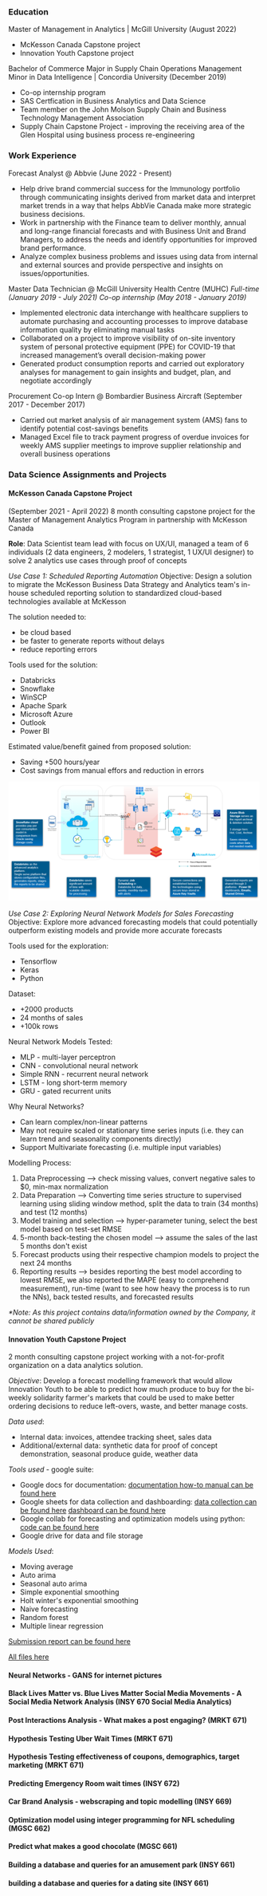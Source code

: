 ### Education
Master of Management in Analytics | McGill University (August 2022)
- McKesson Canada Capstone project
- Innovation Youth Capstone project

Bachelor of Commerce Major in Supply Chain Operations Management Minor in Data Intelligence | Concordia University (December 2019)
- Co-op internship program
- SAS Certfication in Business Analytics and Data Science
- Team member on the John Molson Supply Chain and Business Technology Management Association
- Supply Chain Capstone Project - improving the receiving area of the Glen Hospital using business process re-engineering

### Work Experience
Forecast Analyst @ Abbvie (June 2022 - Present)
- Help drive brand commercial success for the Immunology portfolio through communicating insights derived from market data and interpret market trends in a way that helps AbbVie Canada make more strategic business decisions. 
- Work in partnership with the Finance team to deliver monthly, annual and long-range financial forecasts and with Business Unit and Brand Managers, to address the needs and identify opportunities for improved brand performance.
- Analyze complex business problems and issues using data from internal and external sources and provide perspective and insights on issues/opportunities.

Master Data Technician @ McGill University Health Centre (MUHC) 
_Full-time (January 2019 - July 2021)_
_Co-op internship (May 2018 - January 2019)_
- Implemented electronic data interchange with healthcare suppliers to automate purchasing and accounting processes to improve database information quality by eliminating manual tasks
- Collaborated on a project to improve visibility of on-site inventory system of personal protective equipment (PPE) for COVID-19 that increased management’s overall decision-making power
- Generated product consumption reports and carried out exploratory analyses for management to gain insights and budget, plan, and negotiate accordingly


Procurement Co-op Intern @ Bombardier Business Aircraft (September 2017 - December 2017)
- Carried out market analysis of air management system (AMS) fans to identify potential cost-savings benefits
- Managed Excel file to track payment progress of overdue invoices for weekly AMS supplier meetings to improve supplier relationship and overall business operations


### Data Science Assignments and Projects

#### McKesson Canada Capstone Project
(September 2021 - April 2022)
8 month consulting capstone project for the Master of Management Analytics Program in partnership with McKesson Canada

**Role**: Data Scientist team lead with focus on UX/UI, managed a team of 6 individuals (2 data engineers, 2 modelers, 1 strategist, 1 UX/UI designer) to solve 2 analytics use cases through proof of concepts

_Use Case 1: Scheduled Reporting Automation_
Objective: Design a solution to migrate the McKesson Business Data Strategy and Analytics team's in-house scheduled reporting solution to standardized cloud-based technologies available at McKesson

The solution needed to:
- be cloud based
- be faster to generate reports without delays
- reduce reporting errors

Tools used for the solution:
- Databricks
- Snowflake
- WinSCP
- Apache Spark
- Microsoft Azure
- Outlook
- Power BI

Estimated value/benefit gained from proposed solution:
- Saving +500 hours/year
- Cost savings from manual effors and reduction in errors


![UC1 Architecture](assignments-projects/McKesson-Capstone/UC1_ARCHITECTURE.PNG)



_Use Case 2: Exploring Neural Network Models for Sales Forecasting_
Objective: Explore more advanced forecasting models that could potentially outperform existing models and provide more accurate forecasts

Tools used for the exploration:
- Tensorflow
- Keras
- Python

Dataset:
- +2000 products
- 24 months of sales
- +100k rows

Neural Network Models Tested:
- MLP - multi-layer perceptron
- CNN - convolutional neural network
- Simple RNN - recurrent neural network
- LSTM - long short-term memory
- GRU - gated recurrent units

Why Neural Networks?
- Can learn complex/non-linear patterns
- May not require scaled or stationary time series inputs (i.e. they can learn trend and seasonality components directly)
- Support Multivariate forecasting (i.e. multiple input variables)

Modelling Process:
1. Data Preprocessing --> check missing values, convert negative sales to $0, min-max normalization
2. Data Preparation --> Converting time series structure to supervised learning using sliding window method, split the data to train (34 months) and test (12 months)
3. Model training and selection --> hyper-parameter tuning, select the best model based on test-set RMSE
4. 5-month back-testing the chosen model --> assume the sales of the last 5 months don't exist
5. Forecast products using their respective champion models to project the next 24 months
6. Reporting results --> besides reporting the best model according to lowest RMSE, we also reported the MAPE (easy to comprehend measurement), run-time (want to see how heavy the process is to run the NNs), back tested results, and forecasted results




_*Note: As this project contains data/information owned by the Company, it cannot be shared publicly_



#### Innovation Youth Capstone Project
2 month consulting capstone project working with a not-for-profit organization on a data analytics solution.

_Objective_: Develop a forecast modelling framework that would allow Innovation Youth to be able to predict how much produce to buy for the bi-weekly solidarity farmer's markets that could be used to make better ordering decisions to reduce left-overs, waste, and better manage costs.

_Data used_:
- Internal data: invoices, attendee tracking sheet, sales data
- Additional/external data: synthetic data for proof of concept demonstration, seasonal produce guide, weather data

_Tools used_ - google suite:
- Google docs for documentation: [documentation how-to manual can be found here](assignments-projects/Innovation-Youth-Capstone/Documentation.docx)
- Google sheets for data collection and dashboarding: [data collection can be found here](assignments-projects/Innovation-Youth-Capstone/MAIN_FARMERS_MARKET.xlsx) [dashboard can be found here](assignments-projects/Innovation-Youth-Capstone/DASHBOARD.xlsx)
- Google collab for forecasting and optimization models using python: [code can be found here](assignments-projects/Innovation-Youth-Capstone/Code.ipynb)
- Google drive for data and file storage

_Models Used_:
- Moving average
- Auto arima
- Seasonal auto arima
- Simple exponential smoothing
- Holt winter's exponential smoothing
- Naive forecasting
- Random forest
- Multiple linear regression

[Submission report can be found here](assignments-projects/Innovation-Youth-Capstone/InnovationYouth_Final_Solution_Report.pdf)

[All files here](assignments-projects/Innovation-Youth-Capstone)


#### Neural Networks - GANS for internet pictures



#### Black Lives Matter vs. Blue Lives Matter Social Media Movements - A Social Media Network Analysis (INSY 670 Social Media Analytics)


#### Post Interactions Analysis - What makes a post engaging? (MRKT 671)


#### Hypothesis Testing Uber Wait Times (MRKT 671)


#### Hypothesis Testing effectiveness of coupons, demographics, target marketing (MRKT 671)



#### Predicting Emergency Room wait times (INSY 672)



#### Car Brand Analysis - webscraping and topic modelling (INSY 669)


#### Optimization model using integer programming for NFL scheduling (MGSC 662)



#### Predict what makes a good chocolate (MGSC 661)



#### Building a database and queries for an amusement park (INSY 661)


#### building a database and queries for a dating site (INSY 661)
